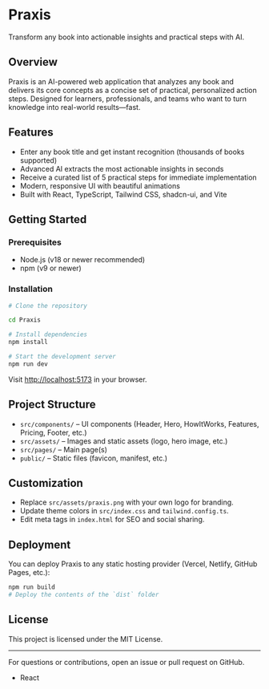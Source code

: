 
# Praxis

Transform any book into actionable insights and practical steps with AI.

## Overview
Praxis is an AI-powered web application that analyzes any book and delivers its core concepts as a concise set of practical, personalized action steps. Designed for learners, professionals, and teams who want to turn knowledge into real-world results—fast.

## Features
- Enter any book title and get instant recognition (thousands of books supported)
- Advanced AI extracts the most actionable insights in seconds
- Receive a curated list of 5 practical steps for immediate implementation
- Modern, responsive UI with beautiful animations
- Built with React, TypeScript, Tailwind CSS, shadcn-ui, and Vite

## Getting Started

### Prerequisites
- Node.js (v18 or newer recommended)
- npm (v9 or newer)

### Installation
```sh
# Clone the repository

cd Praxis

# Install dependencies
npm install

# Start the development server
npm run dev
```
Visit [http://localhost:5173](http://localhost:5173) in your browser.

## Project Structure
- `src/components/` – UI components (Header, Hero, HowItWorks, Features, Pricing, Footer, etc.)
- `src/assets/` – Images and static assets (logo, hero image, etc.)
- `src/pages/` – Main page(s)
- `public/` – Static files (favicon, manifest, etc.)

## Customization
- Replace `src/assets/praxis.png` with your own logo for branding.
- Update theme colors in `src/index.css` and `tailwind.config.ts`.
- Edit meta tags in `index.html` for SEO and social sharing.

## Deployment
You can deploy Praxis to any static hosting provider (Vercel, Netlify, GitHub Pages, etc.):
```sh
npm run build
# Deploy the contents of the `dist` folder
```

## License
This project is licensed under the MIT License.

---
For questions or contributions, open an issue or pull request on GitHub.
- React
